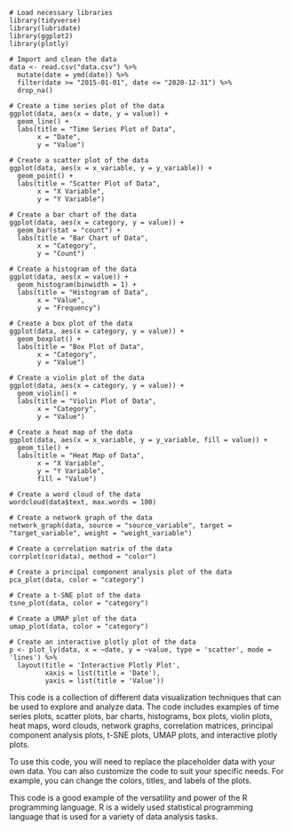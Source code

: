```
# Load necessary libraries
library(tidyverse)
library(lubridate)
library(ggplot2)
library(plotly)

# Import and clean the data
data <- read.csv("data.csv") %>%
  mutate(date = ymd(date)) %>%
  filter(date >= "2015-01-01", date <= "2020-12-31") %>%
  drop_na()

# Create a time series plot of the data
ggplot(data, aes(x = date, y = value)) +
  geom_line() +
  labs(title = "Time Series Plot of Data",
       x = "Date",
       y = "Value")

# Create a scatter plot of the data
ggplot(data, aes(x = x_variable, y = y_variable)) +
  geom_point() +
  labs(title = "Scatter Plot of Data",
       x = "X Variable",
       y = "Y Variable")

# Create a bar chart of the data
ggplot(data, aes(x = category, y = value)) +
  geom_bar(stat = "count") +
  labs(title = "Bar Chart of Data",
       x = "Category",
       y = "Count")

# Create a histogram of the data
ggplot(data, aes(x = value)) +
  geom_histogram(binwidth = 1) +
  labs(title = "Histogram of Data",
       x = "Value",
       y = "Frequency")

# Create a box plot of the data
ggplot(data, aes(x = category, y = value)) +
  geom_boxplot() +
  labs(title = "Box Plot of Data",
       x = "Category",
       y = "Value")

# Create a violin plot of the data
ggplot(data, aes(x = category, y = value)) +
  geom_violin() +
  labs(title = "Violin Plot of Data",
       x = "Category",
       y = "Value")

# Create a heat map of the data
ggplot(data, aes(x = x_variable, y = y_variable, fill = value)) +
  geom_tile() +
  labs(title = "Heat Map of Data",
       x = "X Variable",
       y = "Y Variable",
       fill = "Value")

# Create a word cloud of the data
wordcloud(data$text, max.words = 100)

# Create a network graph of the data
network_graph(data, source = "source_variable", target = "target_variable", weight = "weight_variable")

# Create a correlation matrix of the data
corrplot(cor(data), method = "color")

# Create a principal component analysis plot of the data
pca_plot(data, color = "category")

# Create a t-SNE plot of the data
tsne_plot(data, color = "category")

# Create a UMAP plot of the data
umap_plot(data, color = "category")

# Create an interactive plotly plot of the data
p <- plot_ly(data, x = ~date, y = ~value, type = 'scatter', mode = 'lines') %>%
  layout(title = 'Interactive Plotly Plot',
         xaxis = list(title = 'Date'),
         yaxis = list(title = 'Value'))
```

This code is a collection of different data visualization techniques that can be used to explore and analyze data. The code includes examples of time series plots, scatter plots, bar charts, histograms, box plots, violin plots, heat maps, word clouds, network graphs, correlation matrices, principal component analysis plots, t-SNE plots, UMAP plots, and interactive plotly plots.

To use this code, you will need to replace the placeholder data with your own data. You can also customize the code to suit your specific needs. For example, you can change the colors, titles, and labels of the plots.

This code is a good example of the versatility and power of the R programming language. R is a widely used statistical programming language that is used for a variety of data analysis tasks.